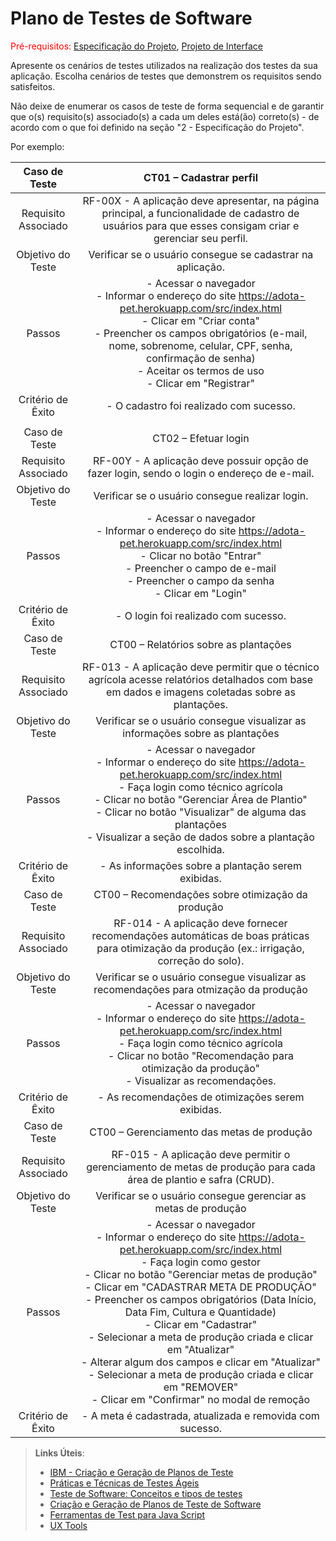 # Plano de Testes de Software

<span style="color:red">Pré-requisitos: <a href="2-Especificação do Projeto.md"> Especificação do Projeto</a></span>, <a href="3-Projeto de Interface.md"> Projeto de Interface</a>

Apresente os cenários de testes utilizados na realização dos testes da sua aplicação. Escolha cenários de testes que demonstrem os requisitos sendo satisfeitos.

Não deixe de enumerar os casos de teste de forma sequencial e de garantir que o(s) requisito(s) associado(s) a cada um deles está(ão) correto(s) - de acordo com o que foi definido na seção "2 - Especificação do Projeto". 

Por exemplo:
 
| **Caso de Teste** 	| **CT01 – Cadastrar perfil** 	|
|:---:	|:---:	|
|	Requisito Associado 	| RF-00X - A aplicação deve apresentar, na página principal, a funcionalidade de cadastro de usuários para que esses consigam criar e gerenciar seu perfil. |
| Objetivo do Teste 	| Verificar se o usuário consegue se cadastrar na aplicação. |
| Passos 	| - Acessar o navegador <br> - Informar o endereço do site https://adota-pet.herokuapp.com/src/index.html<br> - Clicar em "Criar conta" <br> - Preencher os campos obrigatórios (e-mail, nome, sobrenome, celular, CPF, senha, confirmação de senha) <br> - Aceitar os termos de uso <br> - Clicar em "Registrar" |
|Critério de Êxito | - O cadastro foi realizado com sucesso. |
|  	|  	|
| Caso de Teste 	| CT02 – Efetuar login	|
|Requisito Associado | RF-00Y	- A aplicação deve possuir opção de fazer login, sendo o login o endereço de e-mail. |
| Objetivo do Teste 	| Verificar se o usuário consegue realizar login. |
| Passos 	| - Acessar o navegador <br> - Informar o endereço do site https://adota-pet.herokuapp.com/src/index.html<br> - Clicar no botão "Entrar" <br> - Preencher o campo de e-mail <br> - Preencher o campo da senha <br> - Clicar em "Login" |
|Critério de Êxito | - O login foi realizado com sucesso. |
| Caso de Teste 	| CT00 – Relatórios sobre as plantações	|
|Requisito Associado | RF-013	- A aplicação deve permitir que o técnico agrícola acesse relatórios detalhados com base em dados e imagens coletadas sobre as plantações. |
| Objetivo do Teste 	| Verificar se o usuário consegue visualizar as informações sobre as plantações |
| Passos 	| - Acessar o navegador <br> - Informar o endereço do site https://adota-pet.herokuapp.com/src/index.html<br> - Faça login como técnico agrícola <br> - Clicar no botão "Gerenciar Área de Plantio" <br> - Clicar no botão "Visualizar" de alguma das plantações <br> -  Visualizar a seção de dados sobre a plantação escolhida. | 
|Critério de Êxito | - As informações sobre a plantação serem exibidas. |
| Caso de Teste 	| CT00 – Recomendações sobre otimização da produção	|
|Requisito Associado | RF-014	- A aplicação deve fornecer recomendações automáticas de boas práticas para otimização da produção (ex.: irrigação, correção do solo). |
| Objetivo do Teste 	| Verificar se o usuário consegue visualizar as recomendações para otmização da produção |
| Passos 	| - Acessar o navegador <br> - Informar o endereço do site https://adota-pet.herokuapp.com/src/index.html<br> - Faça login como técnico agrícola <br> - Clicar no botão "Recomendação para otimização da produção" <br> -  Visualizar as recomendações. | 
|Critério de Êxito | - As recomendações de otimizações serem exibidas. |
| Caso de Teste 	| CT00 – Gerenciamento das metas de produção	|
|Requisito Associado | RF-015	- A aplicação deve permitir o gerenciamento de metas de produção para cada área de plantio e safra (CRUD). |
| Objetivo do Teste 	| Verificar se o usuário consegue gerenciar as metas de produção |
| Passos 	| - Acessar o navegador <br> - Informar o endereço do site https://adota-pet.herokuapp.com/src/index.html<br> - Faça login como gestor <br> - Clicar no botão "Gerenciar metas de  produção" <br> - Clicar em "CADASTRAR META DE PRODUÇÃO" <br> - Preencher os campos obrigatórios (Data Início, Data Fim, Cultura e Quantidade) <br> - Clicar em "Cadastrar" <br> - Selecionar a meta de produção criada e clicar em "Atualizar" <br> - Alterar algum dos campos e clicar em "Atualizar" <br> - Selecionar a meta de produção criada e clicar em "REMOVER" <br> - Clicar em "Confirmar" no modal de remoção | 
|Critério de Êxito | - A meta é cadastrada, atualizada e removida com sucesso. |

> **Links Úteis**:
> - [IBM - Criação e Geração de Planos de Teste](https://www.ibm.com/developerworks/br/local/rational/criacao_geracao_planos_testes_software/index.html)
> - [Práticas e Técnicas de Testes Ágeis](http://assiste.serpro.gov.br/serproagil/Apresenta/slides.pdf)
> -  [Teste de Software: Conceitos e tipos de testes](https://blog.onedaytesting.com.br/teste-de-software/)
> - [Criação e Geração de Planos de Teste de Software](https://www.ibm.com/developerworks/br/local/rational/criacao_geracao_planos_testes_software/index.html)
> - [Ferramentas de Test para Java Script](https://geekflare.com/javascript-unit-testing/)
> - [UX Tools](https://uxdesign.cc/ux-user-research-and-user-testing-tools-2d339d379dc7)
